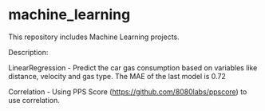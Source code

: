 # machine_learning

This repository includes Machine Learning projects.

Description:

LinearRegression - Predict the car gas consumption based on variables like distance, velocity and gas type. The MAE of the last model is 0.72

Correlation - Using PPS Score (https://github.com/8080labs/ppscore) to use correlation.
